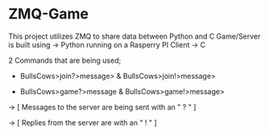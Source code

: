 # ZMQ-Game
This project utilizes ZMQ to share data between Python and C
Game/Server is built using -> Python running on a Rasperry PI
Client -> C

2 Commands that are being used;

* BullsCows>join?>message> & BullsCows>join!>message>

* BullsCows>game?>message & BullsCows>game!>message>

 -> [ Messages to the server are being sent with an " ? " ]
 
 -> [ Replies from the server are with an " ! " ]
